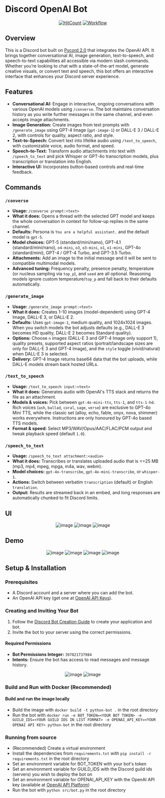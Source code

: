 # Discord OpenAI Bot

<div align="center">

[![HitCount](https://hits.dwyl.com/jdmsharpe/discord-openai-bot.svg?style=flat-square&show=unique)](http://hits.dwyl.com/jdmsharpe/discord-openai-bot)
<a href="https://hub.docker.com/r/jsgreen152/discord-openai-bot" target="_blank" rel="noopener noreferrer">![Workflow](https://github.com/jdmsharpe/discord-openai-bot/actions/workflows/main.yml/badge.svg)</a>
  
</div>

## Overview
This is a Discord bot built on [Pycord 2.0](https://github.com/Pycord-Development/pycord) that integrates the OpenAI API. It brings together conversational AI, image generation, text-to-speech, and speech-to-text capabilities all accessible via modern slash commands. Whether you’re looking to chat with a state-of-the-art model, generate creative visuals, or convert text and speech, this bot offers an interactive interface that enhances your Discord server experience.

## Features
- **Conversational AI:** Engage in interactive, ongoing conversations with various OpenAI models using `/converse`. The bot maintains conversation history as you write further messages in the same channel, and even accepts image attachments.
- **Image Generation:** Create images from text prompts with `/generate_image` using GPT-4 Image (`gpt-image-1`) or DALL-E 3 / DALL-E 2, with controls for quality, aspect ratio, and style.
- **Text-to-Speech:** Convert text into lifelike audio using `/text_to_speech`, with customizable voice, audio format, and speed.
- **Speech-to-Text:** Transform audio attachments into text with `/speech_to_text` and pick Whisper or GPT-4o transcription models, plus transcription or translation into English.
- **Interactive UI:** Incorporates button-based controls and real-time feedback.

## Commands

### `/converse`
- **Usage:** `/converse prompt:<text>`
- **What it does:** Opens a thread with the selected GPT model and keeps the whole conversation in context for follow-up replies in the same channel.
- **Defaults:** Persona is `You are a helpful assistant.` and the default model is `gpt-5`.
- **Model choices:** GPT-5 (standard/mini/nano), GPT-4.1 (standard/mini/nano), `o4-mini`, `o3`, `o3-mini`, `o1`, `o1-mini`, GPT-4o (standard/mini), GPT-4 / GPT-4 Turbo, and GPT-3.5 Turbo.
- **Attachments:** Add an image to the initial message and it will be sent to compatible multimodal models.
- **Advanced tuning:** Frequency penalty, presence penalty, temperature (or nucleus sampling via `top_p`), and `seed` are all optional. Reasoning models ignore custom temperature/`top_p` and fall back to their defaults automatically.

### `/generate_image`
- **Usage:** `/generate_image prompt:<text>`
- **What it does:** Creates 1-10 images (model-dependent) using GPT-4 Image, DALL-E 3, or DALL-E 2.
- **Defaults:** Uses `gpt-image-1`, medium quality, and 1024x1024 images. When you switch models the bot adjusts defaults (e.g., DALL-E 3 becomes HD quality, DALL-E 2 becomes Standard quality).
- **Options:** Choose `n` images (DALL-E 3 and GPT-4 Image only support 1), quality presets, supported aspect ratios (portrait/landscape sizes are only for DALL-E 3 and GPT-4 Image), and the `style` toggle (vivid/natural) when DALL-E 3 is selected.
- **Delivery:** GPT-4 Image returns base64 data that the bot uploads, while DALL-E models stream back hosted URLs.

### `/text_to_speech`
- **Usage:** `/text_to_speech input:<text>`
- **What it does:** Generates audio with OpenAI's TTS stack and returns the file as an attachment.
- **Models & voices:** Pick between `gpt-4o-mini-tts`, `tts-1`, and `tts-1-hd`. Rich voices (`ash`, `ballad`, `coral`, `sage`, `verse`) are exclusive to GPT-4o Mini TTS, while the classic set (alloy, echo, fable, onyx, nova, shimmer) works everywhere. Instructions are only honoured by GPT-4o based TTS models.
- **Format & speed:** Select MP3/WAV/Opus/AAC/FLAC/PCM output and tweak playback speed (default `1.0`).

### `/speech_to_text`
- **Usage:** `/speech_to_text attachment:<audio>`
- **What it does:** Transcribes or translates uploaded audio that is <=25 MB (mp3, mp4, mpeg, mpga, m4a, wav, webm).
- **Model choices:** `gpt-4o-transcribe`, `gpt-4o-mini-transcribe`, or `whisper-1`.
- **Actions:** Switch between verbatim `transcription` (default) or English `translation`.
- **Output:** Results are streamed back in an embed, and long responses are automatically chunked to fit Discord limits.

## UI

<div align="center">

![image](https://github.com/jdmsharpe/discord-openai-bot/assets/55511821/588d33fa-084d-46ae-bc19-96a299813c4c)
![image](https://github.com/jdmsharpe/discord-openai-bot/assets/55511821/99e81595-b30f-40b5-b8ac-2a9c8cc49948)
![image](https://github.com/jdmsharpe/discord-openai-bot/assets/55511821/e69242d0-acdc-42af-be66-794c95d81af7)

</div>

## Demo

<div align="center">

![image](https://github.com/jdmsharpe/discord-openai-bot/assets/55511821/47a96010-02d8-4dfc-b317-4009b926da1e)
![image](https://github.com/jdmsharpe/discord-openai-bot/assets/55511821/3907ac6b-4bb6-4bfa-9b97-68912ceed517)
![image](https://github.com/jdmsharpe/discord-openai-bot/assets/55511821/d5e0758e-f9d5-4ca6-bdb4-bea33c5065a3)
![image](https://github.com/jdmsharpe/discord-openai-bot/assets/55511821/c5992fac-3372-4c99-81f1-93c7fbda1d0e)

</div>

## Setup & Installation

### Prerequisites
- A Discord account and a server where you can add the bot.
- An OpenAI API key (get one at [OpenAI API Keys](https://platform.openai.com/api-keys)).

### Creating and Inviting Your Bot
1. Follow the [Discord Bot Creation Guide](https://docs.pycord.dev/en/master/discord.html#:~:text=Make%20sure%20you're%20logged%20on%20to%20the%20Discord%20website.&text=Click%20on%20the%20%E2%80%9CNew%20Application,and%20clicking%20%E2%80%9CAdd%20Bot%E2%80%9D) to create your application and bot.
2. Invite the bot to your server using the correct permissions.

#### Required Permissions
- **Bot Permissions Integer:** `397821737984`
- **Intents:** Ensure the bot has access to read messages and message history.


<div align="center">

![image](https://github.com/jdmsharpe/discord-openai-bot/assets/55511821/87e33ec0-e496-4835-9526-4eaa1e980f7f)
![image](https://github.com/jdmsharpe/discord-openai-bot/assets/55511821/b0e2d96a-769b-471c-91ad-ef2f2dc54f13)

</div>

### Build and Run with Docker (Recommended)
#### Build and run the image locally
+ Build the image with `docker build -t python-bot .` in the root directory
+ Run the bot with `docker run -e BOT_TOKEN=<YOUR BOT TOKEN> -e GUILD_IDS=<YOUR GUILD IDS IN LIST FORMAT> -e OPENAI_API_KEY=<YOUR OPENAI API KEY> python-bot` in the root directory

### Running from source
+ (Recommended) Create a virtual environment
+ Install the dependencies from `requirements.txt` with `pip install -r requirements.txt` in the root directory
+ Set an environment variable for BOT_TOKEN with your bot's token
+ Set an environment variable for GUILD_IDS with the Discord guild ids (servers) you wish to deploy the bot on
+ Set an environment variable for OPENAI_API_KEY with the OpenAI API key (available at <a href="https://platform.openai.com/api-keys">OpenAI API Platform</a>)
+ Run the bot with `python src/bot.py` in the root directory
